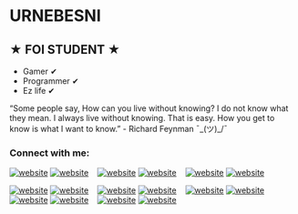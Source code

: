 # URNEBESNI 

## ★ FOI STUDENT ★
- Gamer ✔
- Programmer ✔
- Ez life ✔

“Some people say, How can you live without knowing? I do not know what they mean. I always live without knowing. That is easy. How you get to know is what I want to know.” - Richard Feynman ¯\_(ツ)_/¯

### Connect with me:

[![website](./img/twitter-light.svg)](https://twitter.com/urnebini#gh-light-mode-only)
[![website](./img/twitter-dark.svg)](https://twitter.com/urnebini#gh-dark-mode-only)
&nbsp;&nbsp;
[![website](./img/linkedin-light.svg)](https://www.linkedin.com/in/mihael-brle%C4%8Di%C4%87-8547981b9#gh-light-mode-only)
[![website](./img/linkedin-dark.svg)](https://www.linkedin.com/in/mihael-brle%C4%8Di%C4%87-8547981b9/#gh-dark-mode-only)
&nbsp;&nbsp;
[![website](./img/instagram-light.svg)](https://www.instagram.com/mihael_brlecic#gh-light-mode-only)
[![website](./img/instagram-dark.svg)](https://www.instagram.com/mihael_brlecic#gh-dark-mode-only)

[![website](./img/globe-light.svg)](https://codestackr.com#gh-light-mode-only)
[![website](./img/globe-dark.svg)](https://codestackr.com#gh-dark-mode-only)
&nbsp;&nbsp;
[![website](./img/youtube-light.svg)](https://youtube.com/codestackr#gh-light-mode-only)
[![website](./img/youtube-dark.svg)](https://youtube.com/codestackr#gh-dark-mode-only)
&nbsp;&nbsp;
[![website](./img/twitter-light.svg)](https://twitter.com/codestackr#gh-light-mode-only)
[![website](./img/twitter-dark.svg)](https://twitter.com/codestackr#gh-dark-mode-only)
&nbsp;&nbsp;
[![website](./img/linkedin-light.svg)](https://linkedin.com/in/codeSTACKr#gh-light-mode-only)
[![website](./img/linkedin-dark.svg)](https://linkedin.com/in/codeSTACKr#gh-dark-mode-only)
&nbsp;&nbsp;
[![website](./img/instagram-light.svg)](https://instagram.com/codeSTACKr#gh-light-mode-only)
[![website](./img/instagram-dark.svg)](https://instagram.com/codeSTACKr#gh-dark-mode-only)



